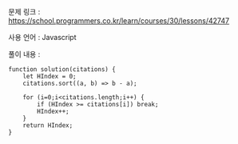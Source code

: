 문제 링크 : https://school.programmers.co.kr/learn/courses/30/lessons/42747

사용 언어 : Javascript

풀이 내용 :

```
function solution(citations) {
    let HIndex = 0;
    citations.sort((a, b) => b - a);
    
    for (i=0;i<citations.length;i++) {
        if (HIndex >= citations[i]) break;
        HIndex++;
    }
    return HIndex;
}
```